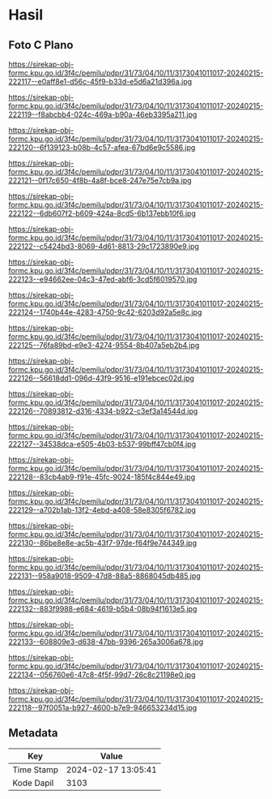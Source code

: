 # Hasil

## Foto C Plano

https://sirekap-obj-formc.kpu.go.id/3f4c/pemilu/pdpr/31/73/04/10/11/3173041011017-20240215-222117--e0aff8e1-d56c-45f9-b33d-e5d6a21d396a.jpg

https://sirekap-obj-formc.kpu.go.id/3f4c/pemilu/pdpr/31/73/04/10/11/3173041011017-20240215-222119--f8abcbb4-024c-469a-b90a-46eb3395a211.jpg

https://sirekap-obj-formc.kpu.go.id/3f4c/pemilu/pdpr/31/73/04/10/11/3173041011017-20240215-222120--6f139123-b08b-4c57-afea-67bd6e9c5586.jpg

https://sirekap-obj-formc.kpu.go.id/3f4c/pemilu/pdpr/31/73/04/10/11/3173041011017-20240215-222121--0f17c650-4f8b-4a8f-bce8-247e75e7cb9a.jpg

https://sirekap-obj-formc.kpu.go.id/3f4c/pemilu/pdpr/31/73/04/10/11/3173041011017-20240215-222122--6db607f2-b609-424a-8cd5-6b137ebb10f6.jpg

https://sirekap-obj-formc.kpu.go.id/3f4c/pemilu/pdpr/31/73/04/10/11/3173041011017-20240215-222122--c5424bd3-8069-4d61-8813-29c1723890e9.jpg

https://sirekap-obj-formc.kpu.go.id/3f4c/pemilu/pdpr/31/73/04/10/11/3173041011017-20240215-222123--e94662ee-04c3-47ed-abf6-3cd5f6019570.jpg

https://sirekap-obj-formc.kpu.go.id/3f4c/pemilu/pdpr/31/73/04/10/11/3173041011017-20240215-222124--1740b44e-4283-4750-9c42-6203d92a5e8c.jpg

https://sirekap-obj-formc.kpu.go.id/3f4c/pemilu/pdpr/31/73/04/10/11/3173041011017-20240215-222125--76fa89bd-e9e3-4274-9554-8b407a5eb2b4.jpg

https://sirekap-obj-formc.kpu.go.id/3f4c/pemilu/pdpr/31/73/04/10/11/3173041011017-20240215-222126--56618dd1-096d-43f9-9516-e191ebcec02d.jpg

https://sirekap-obj-formc.kpu.go.id/3f4c/pemilu/pdpr/31/73/04/10/11/3173041011017-20240215-222126--70893812-d316-4334-b922-c3ef3a14544d.jpg

https://sirekap-obj-formc.kpu.go.id/3f4c/pemilu/pdpr/31/73/04/10/11/3173041011017-20240215-222127--34538dca-e505-4b03-b537-99bff47cb0f4.jpg

https://sirekap-obj-formc.kpu.go.id/3f4c/pemilu/pdpr/31/73/04/10/11/3173041011017-20240215-222128--83cb4ab9-f91e-45fc-9024-185f4c844e49.jpg

https://sirekap-obj-formc.kpu.go.id/3f4c/pemilu/pdpr/31/73/04/10/11/3173041011017-20240215-222129--a702b1ab-13f2-4ebd-a408-58e8305f6782.jpg

https://sirekap-obj-formc.kpu.go.id/3f4c/pemilu/pdpr/31/73/04/10/11/3173041011017-20240215-222130--86be8e8e-ac5b-43f7-97de-f64f9e744349.jpg

https://sirekap-obj-formc.kpu.go.id/3f4c/pemilu/pdpr/31/73/04/10/11/3173041011017-20240215-222131--958a9018-9509-47d8-88a5-8868045db485.jpg

https://sirekap-obj-formc.kpu.go.id/3f4c/pemilu/pdpr/31/73/04/10/11/3173041011017-20240215-222132--883f9988-e684-4619-b5b4-08b94f1613e5.jpg

https://sirekap-obj-formc.kpu.go.id/3f4c/pemilu/pdpr/31/73/04/10/11/3173041011017-20240215-222133--608809e3-d638-47bb-9396-265a3006a678.jpg

https://sirekap-obj-formc.kpu.go.id/3f4c/pemilu/pdpr/31/73/04/10/11/3173041011017-20240215-222134--056760e6-47c8-4f5f-99d7-26c8c21198e0.jpg

https://sirekap-obj-formc.kpu.go.id/3f4c/pemilu/pdpr/31/73/04/10/11/3173041011017-20240215-222118--97f0051a-b927-4600-b7e9-946653234d15.jpg


## Metadata

| Key        | Value               |
| ---------- | ------------------- |
| Time Stamp | 2024-02-17 13:05:41 |
| Kode Dapil | 3103                |



